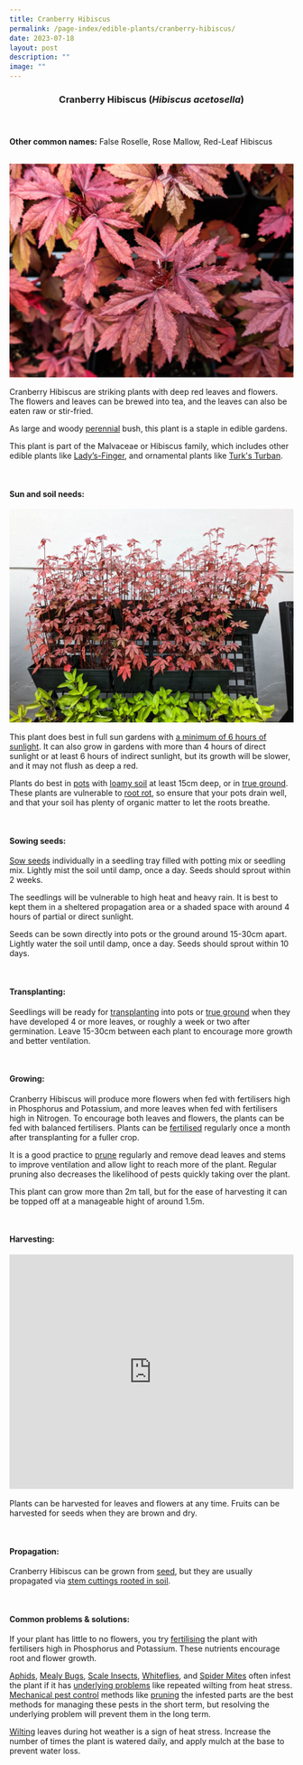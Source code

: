 ```yaml
---
title: Cranberry Hibiscus
permalink: /page-index/edible-plants/cranberry-hibiscus/
date: 2023-07-18
layout: post
description: ""
image: ""
---
```

<header>
	<h3>Cranberry Hibiscus (<em>Hibiscus acetosella</em>)</h3>
</header>
	
<section>
	<p><strong>Other common names:</strong> False Roselle, Rose Mallow, Red-Leaf Hibiscus</p>
	<br>
</section>

<section>
	<img src="/images/Plants/CranberryHibiscus.jpg">
	<p>Cranberry Hibiscus are striking plants with deep red leaves and flowers. The flowers and leaves can be brewed into tea, and the leaves can also be eaten raw or stir-fried.</p>
	<p>As large and woody <a href="/learn-more-about-gardening/glossary/#p">perennial</a> bush, this plant is a staple in edible gardens.</p>
	<p>This plant is part of the Malvaceae or Hibiscus family, which includes other edible plants like <a href="/page-index/edible-plants/ladys-finger/">Lady’s-Finger</a>, and ornamental plants like <a href="/page-index/ornamental-plants/turks-turban/">Turk's Turban</a>.</p>
	<br>
</section>

<section>
	<h4>Sun and soil needs:</h4>
		<img title="Cranberry hibiscus growing in a vertical planting system. Photo by Jacqueline Chua" src="/images/Hardscapes/ContainerGardening_JacChua%20(5).jpg">
	<p>This plant does best in full sun gardens with <a href="/page-index/horticulture-techniques/gauging-light/">a minimum of 6 hours of sunlight</a>. It can also grow in gardens with more than 4 hours of direct sunlight or at least 6 hours of indirect sunlight, but its growth will be slower, and it may not flush as deep a red.</p>
	<p>Plants do best in <a href="/page-index/horticulture-techniques/planting-in-containers/">pots</a> with <a href="/page-index/horticulture-techniques/soil/">loamy soil</a> at least 15cm deep, or in <a href="/page-index/horticulture-techniques/true-ground/">true ground</a>. These plants are vulnerable to <a href="/page-index/plant-problems/root-rot/">root rot</a>, so ensure that your pots drain well, and that your soil has plenty of organic matter to let the roots breathe.</p>
	<br>
</section>

<section>
  <h4>Sowing seeds:</h4>
		<p><a href="/page-index/horticulture-techniques/propagating-by-seed/">Sow seeds</a> individually in a seedling tray filled with potting mix or seedling mix. Lightly mist the soil until damp, once a day. Seeds should sprout within 2 weeks.</p>
		<p>The seedlings will be vulnerable to high heat and heavy rain. It is best to kept them in a sheltered propagation area or a shaded space with around 4 hours of partial or direct sunlight.</p>
		<p>Seeds can be sown directly into pots or the ground around 15-30cm apart. Lightly water the soil until damp, once a day. Seeds should sprout within 10 days.</p>
	<br>
</section>

<section>
	<h4>Transplanting:</h4>
		<p>Seedlings will be ready for <a href="/page-index/horticulture-techniques/transplanting/">transplanting</a> into pots or <a href="/page-index/horticulture-techniques/true-ground/">true ground</a> when they have developed 4 or more leaves, or roughly a week or two after germination. Leave 15-30cm between each plant to encourage more growth and better ventilation.</p>
	<br>
</section>
	
<section>
	<h4>Growing:</h4>
		<p>Cranberry Hibiscus will produce more flowers when fed with fertilisers high in Phosphorus and Potassium, and more leaves when fed with fertilisers high in Nitrogen. To encourage both leaves and flowers, the plants can be fed with balanced fertilisers.  Plants can be <a href="/page-index/horticulture-techniques/fertilising/">fertilised</a> regularly once a month after transplanting for a fuller crop. </p>
		<p>It is a good practice to <a href="/page-index/horticulture-techniques/pruning/">prune</a> regularly and remove dead leaves and stems to improve ventilation and allow light to reach more of the plant. Regular pruning also decreases the likelihood of pests quickly taking over the plant.</p>
		<p>This plant can grow more than 2m tall, but for the ease of harvesting it can be topped off at a manageable hight of around 1.5m.</p>
	<br>
</section>

<section>
	<h4>Harvesting:</h4>
			<iframe width="100%" height="415" src="https://www.youtube.com/embed/FuWK90da0GY" title="YouTube video player" frameborder="0" allow="accelerometer; autoplay; clipboard-write; encrypted-media; gyroscope; picture-in-picture; web-share" allowfullscreen=""></iframe>	<br>
		<p>Plants can be harvested for leaves and flowers at any time.  Fruits can be harvested for seeds when they are brown and dry.</p>
	<br>
</section>

<section>
	<h4>Propagation:</h4>
		<p>Cranberry Hibiscus can be grown from <a href="/page-index/horticulture-techniques/propagating-by-seed/">seed</a>, but they are usually propagated via <a href="/page-index/horticulture-techniques/propagating-by-cuttings/">stem cuttings rooted in soil</a>.</p>
	<br>
</section>

<section>
	<h4>Common problems &amp; solutions:</h4>
		<p>If your plant has little to no flowers, you try <a href="/page-index/horticulture-techniques/fertilising/">fertilising</a> the plant with fertilisers high in Phosphorus and Potassium. These nutrients encourage root and flower growth.</p>
<p><a href="/page-index/pests/aphids/">Aphids</a>, <a href="/page-index/pests/mealy-bugs/">Mealy Bugs</a>, <a href="/page-index/pests/scale-insects/">Scale Insects</a>, <a href="/page-index/pests/whiteflies/">Whiteflies</a>, and <a href="/page-index/pests/spider-mites/">Spider Mites</a> often infest the plant if it has <a href="/learn-more-about-gardening/plant-problems/">underlying problems</a> like repeated wilting from heat stress. <a href="/page-index/horticulture-techniques/pest-control/">Mechanical pest control</a> methods like <a href="/page-index/horticulture-techniques/pruning/">pruning</a> the infested parts are the best methods for managing these pests in the short term, but resolving the underlying problem will prevent them in the long term.</p>
	<p><a href="/page-index/plant-problems/wilting/">Wilting</a> leaves during hot weather is a sign of heat stress. Increase the number of times the plant is watered daily, and apply mulch at the base to prevent water loss.</p>
	<br>
</section>